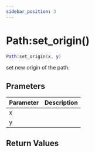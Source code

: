 ```yaml
---
sidebar_position: 3
---
```


# Path:set_origin()
```lua
Path:set_origin(x, y)
```
set new origin of the path.


## Prameters
|Parameter|Description|
|-|-|
|x||
|y||


## Return Values
